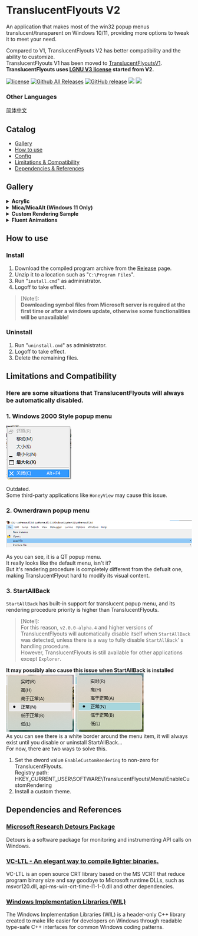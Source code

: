 # TranslucentFlyouts V2
An application that makes most of the win32 popup menus translucent/transparent on Windows 10/11, providing more options to tweak it to meet your need.

Compared to V1, TranslucentFlyouts V2 has better compatibility and the ability to customize.   
TranslucentFlyouts V1 has been moved to [TranslucentFlyoutsV1](https://github.com/ALTaleX531/TranslucentFlyoutsV1).   
**TranslucentFlyouts uses [LGNU V3 license](./COPYING.LESSER) started from V2.**  

[![license](https://img.shields.io/github/license/ALTaleX531/TranslucentFlyouts.svg)](https://www.gnu.org/licenses/lgpl-3.0.en.html)
[![Github All Releases](https://img.shields.io/github/downloads/ALTaleX531/TranslucentFlyouts/total.svg)](https://github.com/QL-Win/QuickLook/releases)
[![GitHub release](https://img.shields.io/github/release/ALTaleX531/TranslucentFlyouts.svg)](https://github.com/QL-Win/QuickLook/releases/latest)
<img src="https://img.shields.io/badge/language-c++-F34B7D.svg"/>
<img src="https://img.shields.io/github/last-commit/ALTaleX531/TranslucentFlyouts.svg"/>  

###  Other Languages
[简体中文](./ReadMe/zh-cn.md)  
## Catalog
- [Gallery](#gallery)
- [How to use](#how-to-use)
- [Config](./Config/zh-cn/CONFIG.md)
- [Limitations & Compatibility](#limitations-and-compatibility)
- [Dependencies & References](#dependencies-and-references)
## Gallery

<details><summary><b>Acrylic</b></summary>

Windows 10   
![Windows10 Light Mode](./Images/Acrylic/LightMode_Windows10.png)
![Windows10 Dark Mode](./Images/Acrylic/DarkMode_Windows10.png)

Windows 11  
![Windows11 Light Mode](./Images/Acrylic/LightMode_Windows11.png)
![Windows11 Dark Mode](./Images/Acrylic/DarkMode_Windows11.png)
</details>

<details><summary><b>Mica/MicaAlt (Windows 11 Only)</b></summary>

> ![MicaAlt](./Images/Mica/DarkMode_Windows11(MicaAlt).png)
</details>

<details><summary><b>Custom Rendering Sample</b></summary>

![Sample 1](./Images/CustomRendering/LightMode_Sample1.png)
![Sample 2](./Images/CustomRendering/LightMode_Sample2.png)
</details>

<details><summary><b>Fluent Animations</b></summary>

![Sample 1](./Images/FluentAnimations/Sample1.gif)   
[Download Preset](./Preset/Sample1.reg)   

![Sample 2](./Images/FluentAnimations/Sample2.gif)   
[Download Preset](./Preset/Sample2.reg)   

</details>

## How to use

### Install
1. Download the compiled program archive from the [Release](https://github.com/ALTaleX531/TranslucentFlyouts/releases/latest) page.
2. Unzip it to a location such as "`C:\Program Files`".
3. Run "`install.cmd`" as administrator.
4. Logoff to take effect.  

> [Note!]:   
> **Downloading symbol files from Microsoft server is required at the first time or after a windows update, otherwise some functionalities will be unavailable!**  

### Uninstall
1. Run "`uninstall.cmd`" as administrator.
2. Logoff to take effect.  
3. Delete the remaining files.

## Limitations and Compatibility
### Here are some situations that TranslucentFlyouts will always be automatically disabled.
### 1. Windows 2000 Style popup menu  
![Windows2000](./Images/Unsupported/Windows2000.png)

Outdated.   
Some third-party applications like `HoneyView` may cause this issue.
### 2. Ownerdrawn popup menu
![Ownerdrawn](./Images/Unsupported/Ownerdrawn.png)

As you can see, it is a QT popup menu.  
It really looks like the default menu, isn't it?  
But it's rendering procedure is completely different from the defualt one, making TranslucentFlyout hard to modify its visual content.  
### **3. StartAllBack**
`StartAllBack` has built-in support for translucent popup menu, and its rendering procedure priority is higher than TranslucentFlyouts.  
> [Note!]:  
> For this reason, `v2.0.0-alpha.4` and higher versions of TranslucentFlyouts will automatically disable itself when `StartAllBack` was detected, unless there is a way to fully disable `StartAllBack`' s handling procedure.  
> However, TranslucentFlyouts is still available for other applications except `Explorer`.

**It may possibly also cause this issue when StartAllBack is installed**  
![StartAllBack_MenuItemWithFlaws](./Images/StartAllBack/MenuItemWithFlaws.png)
![StartAllBack_MenuItemColoredWithFlaws](./Images/StartAllBack/MenuItemColoredWithFlaws.png)   
As you can see there is a white border around the menu item, it will always exist until you disable or uninstall StartAllBack...  
For now, there are two ways to solve this.   
1. Set the dword value `EnableCustomRendering` to non-zero for TranslucentFlyouts.   
Registry path: HKEY_CURRENT_USER\SOFTWARE\TranslucentFlyouts\Menu\EnableCustomRendering
2. Install a custom theme.

## Dependencies and References
### [Microsoft Research Detours Package](https://github.com/microsoft/Detours)  
Detours is a software package for monitoring and instrumenting API calls on Windows.  
### [VC-LTL - An elegant way to compile lighter binaries.](https://github.com/Chuyu-Team/VC-LTL5)  
VC-LTL is an open source CRT library based on the MS VCRT that reduce program binary size and say goodbye to Microsoft runtime DLLs, such as msvcr120.dll, api-ms-win-crt-time-l1-1-0.dll and other dependencies.  
### [Windows Implementation Libraries (WIL)](https://github.com/Microsoft/wil)  
The Windows Implementation Libraries (WIL) is a header-only C++ library created to make life easier for developers on Windows through readable type-safe C++ interfaces for common Windows coding patterns.  
